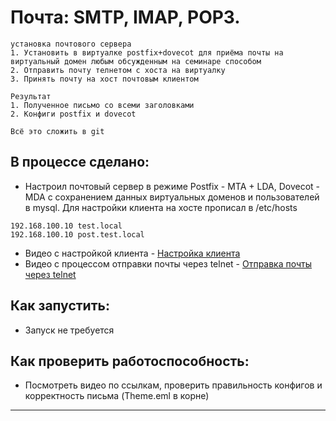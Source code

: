 # Почта: SMTP, IMAP, POP3.  

```
установка почтового сервера
1. Установить в виртуалке postfix+dovecot для приёма почты на виртуальный домен любым обсужденным на семинаре способом
2. Отправить почту телнетом с хоста на виртуалку
3. Принять почту на хост почтовым клиентом

Результат
1. Полученное письмо со всеми заголовками
2. Конфиги postfix и dovecot

Всё это сложить в git
```

## В процессе сделано:
- Настроил почтовый сервер в режиме Postfix - MTA + LDA, Dovecot - MDA с сохранением данных виртуальных доменов и пользователей в mysql. Для настройки клиента на хосте прописал в /etc/hosts
```
192.168.100.10 test.local
192.168.100.10 post.test.local
```
- Видео с настройкой клиента - <a href="https://yadi.sk/i/1VjNmKfGh-pKsg" target="_blank">Настройка клиента</a> 
- Видео с процессом отправки почты через telnet - <a href="https://yadi.sk/i/dJx4Wa0_asPoTA" target="_blank">Отправка почты через telnet</a> 


## Как запустить:
 - Запуск не требуется

## Как проверить работоспособность:
 - Посмотреть видео по ссылкам, проверить правильность конфигов и корректность письма (Theme.eml в корне)

---

